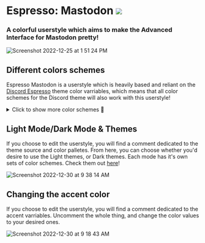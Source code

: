 # Espresso: Mastodon [![](https://img.shields.io/badge/install%20with-stylus-006666?style=flat-square)](https://github.com/SlippingGitty/GarrisonMastodon/raw/main/GarrisonMastodon.user.css)
### A colorful userstyle which aims to make the Advanced Interface for Mastodon pretty!

![Screenshot 2022-12-25 at 1 51 24 PM](https://user-images.githubusercontent.com/76500838/209480432-853f5d5e-8cd3-4a78-9e27-163d9ea65d6d.png)


## Different colors schemes 
Espresso Mastodon is a userstyle which is heavily based and reliant on the [Discord Espresso](https://github.com/SlippingGittys-Discord-Themes/Espresso-Discord-Theme) theme color varriables, which means that all color schemes for the Discord theme will also work with this userstyle!

<details>
<summary>Click to show more color schemes 🎨</summary>

## Evening
![Screenshot 2022-12-30 at 9 29 11 AM](https://user-images.githubusercontent.com/76500838/210086983-e6a22cac-8c7f-4b73-a800-669650b24ef8.png)

## Material Dark
![Screenshot 2022-12-30 at 9 29 25 AM](https://user-images.githubusercontent.com/76500838/210087027-4da9ea22-d2d1-4b91-b73f-2b160e7aa2f9.png)

## Tokyo Night
![Screenshot 2022-12-30 at 9 29 34 AM](https://user-images.githubusercontent.com/76500838/210087039-a4e06db4-d937-423d-8705-272084a4374d.png)

## ThinkPad
![Screenshot 2022-12-30 at 9 29 42 AM](https://user-images.githubusercontent.com/76500838/210087055-23500c6f-38a4-4748-aa2c-8240297f7af0.png)

## Nord
![Screenshot 2022-12-30 at 9 30 03 AM](https://user-images.githubusercontent.com/76500838/210087068-4100446e-a02a-4d5a-bd49-1aa772590615.png)

## AMOLED
![Screenshot 2022-12-30 at 9 30 19 AM](https://user-images.githubusercontent.com/76500838/210087085-9f31cdac-c99c-4985-b3fa-c0aaf0c441a2.png)

## WackyPomo - [BlueRedBlueYellow](https://github.com/BlueRedBlueYellow)
![Screenshot 2022-12-30 at 9 30 27 AM](https://user-images.githubusercontent.com/76500838/210087109-bef31c28-2450-475b-b128-17c18b9b6926.png)

</details>

## Light Mode/Dark Mode & Themes
If you choose to edit the userstyle, you will find a comment dedicated to the theme source and color palletes. From here, you can choose whether you'd desire to use the Light themes, or Dark themes. Each mode has it's own sets of color schemes. Check them out [here](https://github.com/SlippingGittys-Discord-Themes/Espresso-Discord-Theme/tree/main/themes)!

![Screenshot 2022-12-30 at 9 38 14 AM](https://user-images.githubusercontent.com/76500838/210087492-373c3c84-4dba-40d4-ab3d-29271c178d72.png)

## Changing the accent color
If you choose to edit the userstyle, you will find a comment dedicated to the accent varriables. Uncomment the whole thing, and change the color values to your desired ones.

![Screenshot 2022-12-30 at 9 18 43 AM](https://user-images.githubusercontent.com/76500838/210085837-b34d419d-605d-41eb-ba70-73eeed0ec0fa.png)
